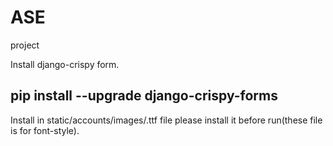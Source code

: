 # ASE
project

Install django-crispy form.
<h2>pip install --upgrade django-crispy-forms</h2> 
Install in static/accounts/images/.ttf file please install it before run(these file is for font-style).
